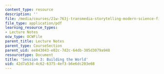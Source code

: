 ```yaml
---
content_type: resource
description: ''
file: /media/courses/21w-763j-transmedia-storytelling-modern-science-fiction-spring-2014/42d7a53d4c6263754ef3b6e6dc203e68_MIT21W_763JS14_Session_3.pdf
file_type: application/pdf
learning_resource_types:
- Lecture Notes
ocw_type: OCWFile
parent_title: Lecture Notes
parent_type: CourseSection
parent_uid: ee843043-e02c-7d2c-64db-305d3079a948
resourcetype: Document
title: 'Session 3: Building the World'
uid: 42d7a53d-4c62-6375-4ef3-b6e6dc203e68
---
```

